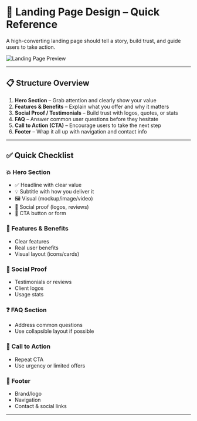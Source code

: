 # 🧩 Landing Page Design – Quick Reference

A high-converting landing page should tell a story, build trust, and guide users to take action.

![Landing Page Preview](https://github.com/user-attachments/assets/21117f54-7c7d-47a5-a739-643124bed541)

---

## 📋 Structure Overview

1. **Hero Section** – Grab attention and clearly show your value  
2. **Features & Benefits** – Explain what you offer and why it matters  
3. **Social Proof / Testimonials** – Build trust with logos, quotes, or stats  
4. **FAQ** – Answer common user questions before they hesitate  
5. **Call to Action (CTA)** – Encourage users to take the next step  
6. **Footer** – Wrap it all up with navigation and contact info  

---

## ✅ Quick Checklist

### 💥 Hero Section
- ✅ Headline with clear value
- 💡 Subtitle with how you deliver it
- 🖼️ Visual (mockup/image/video)
- 🧠 Social proof (logos, reviews)
- 🎯 CTA button or form

### 🚀 Features & Benefits
- Clear features
- Real user benefits
- Visual layout (icons/cards)

### 🌟 Social Proof
- Testimonials or reviews
- Client logos
- Usage stats

### ❓ FAQ Section
- Address common questions
- Use collapsible layout if possible

### 🚨 Call to Action
- Repeat CTA
- Use urgency or limited offers

### 🦶 Footer
- Brand/logo
- Navigation
- Contact & social links

---

